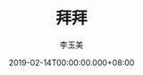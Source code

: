 ---
issue: 313
title: 拜拜
author: 李玉美
date: 2019-02-14T00:00:00.000+08:00
topic: 懷想
difficulty: 1
wikidata: Q98095747
wikidata_link: https://www.wikidata.org/wiki/Q98095747
author_wikidata_link: https://www.wikidata.org/wiki/Q98096268
author_wikidata: Q98096268
---